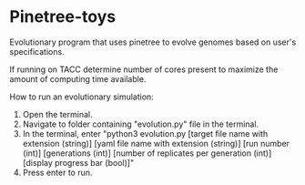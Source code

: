 # Pinetree-toys
Evolutionary program that uses pinetree to evolve genomes based on user's specifications.

If running on TACC determine number of cores present to maximize the amount of computing time available.

How to run an evolutionary simulation:

1) Open the terminal.
2) Navigate to folder containing "evolution.py" file in the terminal.
3) In the terminal, enter "python3 evolution.py [target file name with extension (string)] [yaml file name with extension (string)] [run number (int)] [generations (int)] [number of replicates per generation (int)] [display progress bar (bool)]"
4) Press enter to run.
